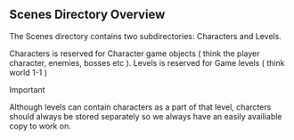 ## Scenes Directory Overview
The Scenes directory contains two subdirectories: Characters and Levels.

Characters is reserved for Character game objects ( think the player character, enemies, bosses etc ).
Levels is reserved for Game levels ( think world 1-1 )

> [!Important]
> Although levels can contain characters as a part of that level, charcters should
> always be stored separately so we always have an easily availiable copy to work on.
